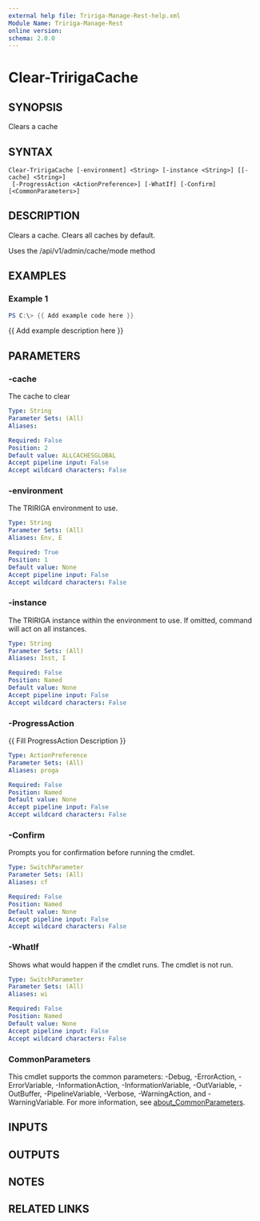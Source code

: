 ```yaml
---
external help file: Tririga-Manage-Rest-help.xml
Module Name: Tririga-Manage-Rest
online version:
schema: 2.0.0
---
```


# Clear-TririgaCache

## SYNOPSIS
Clears a cache

## SYNTAX

```
Clear-TririgaCache [-environment] <String> [-instance <String>] [[-cache] <String>]
 [-ProgressAction <ActionPreference>] [-WhatIf] [-Confirm] [<CommonParameters>]
```

## DESCRIPTION
Clears a cache.
Clears all caches by default.

Uses the /api/v1/admin/cache/mode method

## EXAMPLES

### Example 1
```powershell
PS C:\> {{ Add example code here }}
```

{{ Add example description here }}

## PARAMETERS

### -cache
The cache to clear

```yaml
Type: String
Parameter Sets: (All)
Aliases:

Required: False
Position: 2
Default value: ALLCACHESGLOBAL
Accept pipeline input: False
Accept wildcard characters: False
```

### -environment
The TRIRIGA environment to use.

```yaml
Type: String
Parameter Sets: (All)
Aliases: Env, E

Required: True
Position: 1
Default value: None
Accept pipeline input: False
Accept wildcard characters: False
```

### -instance
The TRIRIGA instance within the environment to use.
If omitted, command will act on all instances.

```yaml
Type: String
Parameter Sets: (All)
Aliases: Inst, I

Required: False
Position: Named
Default value: None
Accept pipeline input: False
Accept wildcard characters: False
```

### -ProgressAction
{{ Fill ProgressAction Description }}

```yaml
Type: ActionPreference
Parameter Sets: (All)
Aliases: proga

Required: False
Position: Named
Default value: None
Accept pipeline input: False
Accept wildcard characters: False
```

### -Confirm
Prompts you for confirmation before running the cmdlet.

```yaml
Type: SwitchParameter
Parameter Sets: (All)
Aliases: cf

Required: False
Position: Named
Default value: None
Accept pipeline input: False
Accept wildcard characters: False
```

### -WhatIf
Shows what would happen if the cmdlet runs.
The cmdlet is not run.

```yaml
Type: SwitchParameter
Parameter Sets: (All)
Aliases: wi

Required: False
Position: Named
Default value: None
Accept pipeline input: False
Accept wildcard characters: False
```

### CommonParameters
This cmdlet supports the common parameters: -Debug, -ErrorAction, -ErrorVariable, -InformationAction, -InformationVariable, -OutVariable, -OutBuffer, -PipelineVariable, -Verbose, -WarningAction, and -WarningVariable. For more information, see [about_CommonParameters](http://go.microsoft.com/fwlink/?LinkID=113216).

## INPUTS

## OUTPUTS

## NOTES

## RELATED LINKS
